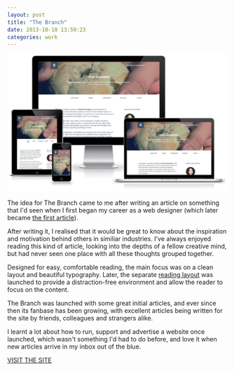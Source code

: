```yaml
---
layout: post
title: "The Branch"
date: 2013-10-10 13:59:23
categories: work
---
```


![The Branch viewed accross different devices](/img/thebranch_devices.jpg)

The idea for The Branch came to me after writing an article on something that I'd seen when I first began my career as a web designer (which later became [the first article](http://thebran.ch/articles/what-if-money-was-no-object)).

After writing it, I realised that it would be great to know about the inspiration and motivation behind others in similiar industries. I've always enjoyed reading this kind of article, looking into the depths of a fellow creative mind, but had never seen one place with all these thoughts grouped together.

Designed for easy, comfortable reading, the main focus was on a clean layout and beautiful typography. Later, the separate [reading layout](http://read.thebran.ch) was launched to provide a distraction-free environment and allow the reader to focus on the content.

The Branch was launched with some great initial articles, and ever since then its fanbase has been growing, with excellent articles being written for the site by friends, colleagues and strangers alike.

I learnt a lot about how to run, support and advertise a website once launched, which wasn't something I'd had to do before, and love it when new articles arrive in my inbox out of the blue.

<a href="http://thebran.ch" class="button">VISIT THE SITE</a>